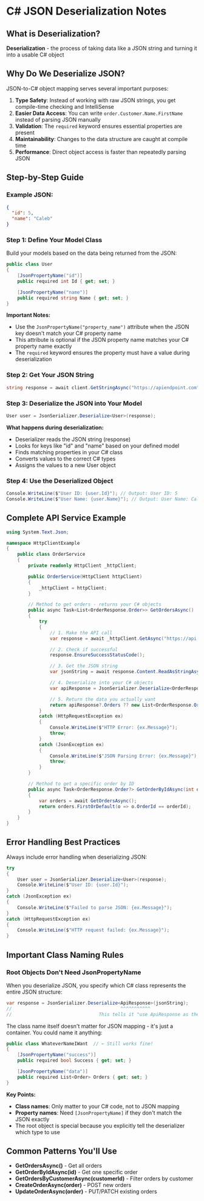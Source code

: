 # C# JSON Deserialization Notes

## What is Deserialization?

**Deserialization** - the process of taking data like a JSON string and turning it into a usable C# object

## Why Do We Deserialize JSON?

JSON-to-C# object mapping serves several important purposes:

1. **Type Safety**: Instead of working with raw JSON strings, you get compile-time checking and IntelliSense
2. **Easier Data Access**: You can write `order.Customer.Name.FirstName` instead of parsing JSON manually
3. **Validation**: The `required` keyword ensures essential properties are present
4. **Maintainability**: Changes to the data structure are caught at compile time
5. **Performance**: Direct object access is faster than repeatedly parsing JSON

## Step-by-Step Guide

### Example JSON:

```json
{
  "id": 5,
  "name": "Caleb"
}
```

### Step 1: Define Your Model Class

Build your models based on the data being returned from the JSON:

```csharp
public class User
{
    [JsonPropertyName("id")]
    public required int Id { get; set; }

    [JsonPropertyName("name")]
    public required string Name { get; set; }
}
```

**Important Notes:**

- Use the `JsonPropertyName("property_name")` attribute when the JSON key doesn't match your C# property name
- This attribute is optional if the JSON property name matches your C# property name exactly
- The `required` keyword ensures the property must have a value during deserialization

### Step 2: Get Your JSON String

```csharp
string response = await client.GetStringAsync("https://apiendpoint.com");
```

### Step 3: Deserialize the JSON into Your Model

```csharp
User user = JsonSerializer.Deserialize<User>(response);
```

**What happens during deserialization:**

- Deserializer reads the JSON string (response)
- Looks for keys like "id" and "name" based on your defined model
- Finds matching properties in your C# class
- Converts values to the correct C# types
- Assigns the values to a new User object

### Step 4: Use the Deserialized Object

```csharp
Console.WriteLine($"User ID: {user.Id}"); // Output: User ID: 5
Console.WriteLine($"User Name: {user.Name}"); // Output: User Name: Caleb
```

## Complete API Service Example

```csharp
using System.Text.Json;

namespace HttpClientExample
{
    public class OrderService
    {
        private readonly HttpClient _httpClient;

        public OrderService(HttpClient httpClient)
        {
            _httpClient = httpClient;
        }

        // Method to get orders - returns your C# objects
        public async Task<List<OrderResponse.Order>> GetOrdersAsync()
        {
            try
            {
                // 1. Make the API call
                var response = await _httpClient.GetAsync("https://api.example.com/orders");

                // 2. Check if successful
                response.EnsureSuccessStatusCode();

                // 3. Get the JSON string
                var jsonString = await response.Content.ReadAsStringAsync();

                // 4. Deserialize into your C# objects
                var apiResponse = JsonSerializer.Deserialize<OrderResponse.ApiResponse>(jsonString);

                // 5. Return the data you actually want
                return apiResponse?.Orders ?? new List<OrderResponse.Order>();
            }
            catch (HttpRequestException ex)
            {
                Console.WriteLine($"HTTP Error: {ex.Message}");
                throw;
            }
            catch (JsonException ex)
            {
                Console.WriteLine($"JSON Parsing Error: {ex.Message}");
                throw;
            }
        }

        // Method to get a specific order by ID
        public async Task<OrderResponse.Order?> GetOrderByIdAsync(int orderId)
        {
            var orders = await GetOrdersAsync();
            return orders.FirstOrDefault(o => o.OrderId == orderId);
        }
    }
}
```

## Error Handling Best Practices

Always include error handling when deserializing JSON:

```csharp
try
{
    User user = JsonSerializer.Deserialize<User>(response);
    Console.WriteLine($"User ID: {user.Id}");
}
catch (JsonException ex)
{
    Console.WriteLine($"Failed to parse JSON: {ex.Message}");
}
catch (HttpRequestException ex)
{
    Console.WriteLine($"HTTP request failed: {ex.Message}");
}
```

## Important Class Naming Rules

### Root Objects Don't Need JsonPropertyName

When you deserialize JSON, you specify which C# class represents the entire JSON structure:

```csharp
var response = JsonSerializer.Deserialize<ApiResponse>(jsonString);
//                                        ^^^^^^^^^^^
//                                This tells it "use ApiResponse as the root"
```

The class name itself doesn't matter for JSON mapping - it's just a container. You could name it anything:

```csharp
public class WhateverNameIWant  // ← Still works fine!
{
    [JsonPropertyName("success")]
    public required bool Success { get; set; }

    [JsonPropertyName("data")]
    public required List<Order> Orders { get; set; }
}
```

**Key Points:**

- **Class names**: Only matter to your C# code, not to JSON mapping
- **Property names**: Need `[JsonPropertyName]` if they don't match the JSON exactly
- The root object is special because you explicitly tell the deserializer which type to use

## Common Patterns You'll Use

- **GetOrdersAsync()** - Get all orders
- **GetOrderByIdAsync(id)** - Get one specific order
- **GetOrdersByCustomerAsync(customerId)** - Filter orders by customer
- **CreateOrderAsync(order)** - POST new orders
- **UpdateOrderAsync(order)** - PUT/PATCH existing orders
